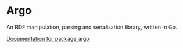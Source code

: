 Argo
====

An RDF manipulation, parsing and serialisation library, written in Go.

[Documentation for package argo](http://gopkgdoc.appspot.com/pkg/github.com/kierdavis/argo)
